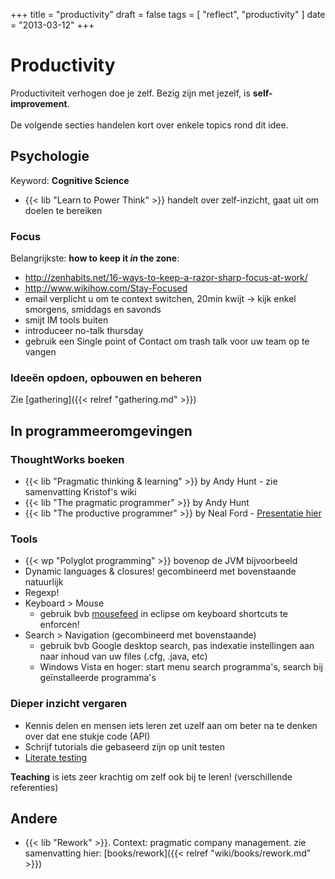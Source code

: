 +++
title = "productivity"
draft = false
tags = [
    "reflect",
    "productivity"
]
date = "2013-03-12"
+++
# Productivity 

Productiviteit verhogen doe je zelf. Bezig zijn met jezelf, is **self-improvement**.<br/><br/>
De volgende secties handelen kort over enkele topics rond dit idee.

## Psychologie 

Keyword: **Cognitive Science**

  * {{< lib "Learn to Power Think" >}} handelt over zelf-inzicht, gaat uit om doelen te bereiken

### Focus 

Belangrijkste: **how to keep it *in* the zone**:

  * http://zenhabits.net/16-ways-to-keep-a-razor-sharp-focus-at-work/
  * http://www.wikihow.com/Stay-Focused
  * email verplicht u om te context switchen, 20min kwijt -> kijk enkel smorgens, smiddags en savonds
  * smijt IM tools buiten
  * introduceer no-talk thursday
  * gebruik een Single point of Contact om trash talk voor uw team op te vangen

### Ideeën opdoen, opbouwen en beheren 

Zie [gathering]({{< relref "gathering.md" >}})
## In programmeeromgevingen 

### ThoughtWorks boeken 

  * {{< lib "Pragmatic thinking & learning" >}} by Andy Hunt - zie samenvatting Kristof's wiki
  * {{< lib "The pragmatic programmer" >}} by Andy Hunt
  * {{< lib "The productive programmer" >}} by Neal Ford - [Presentatie hier](http://www.youtube.com/watch?v=Y8bY0jxk3LE)

### Tools 

  * {{< wp "Polyglot programming" >}} bovenop de JVM bijvoorbeeld
  * Dynamic languages & closures! gecombineerd met bovenstaande natuurlijk
  * Regexp!
  * Keyboard > Mouse
    * gebruik bvb [mousefeed](http://blog.mousefeed.com/) in eclipse om keyboard shortcuts te enforcen!
  * Search > Navigation (gecombineerd met bovenstaande)
    * gebruik bvb Google desktop search, pas indexatie instellingen aan naar inhoud van uw files (.cfg, .java, etc)
    * Windows Vista en hoger: start menu search programma's, search bij geïnstalleerde programma's

### Dieper inzicht vergaren 

  * Kennis delen en mensen iets leren zet uzelf aan om beter na te denken over dat ene stukje code (API)
  * Schrijf tutorials die gebaseerd zijn op unit testen 
  * [Literate testing](http://arrenbrecht.ch/testing/index.htm)

**Teaching** is iets zeer krachtig om zelf ook bij te leren! (verschillende referenties)

## Andere 

  * {{< lib "Rework" >}}. Context: pragmatic company management. zie samenvatting hier: [books/rework]({{< relref "wiki/books/rework.md" >}})